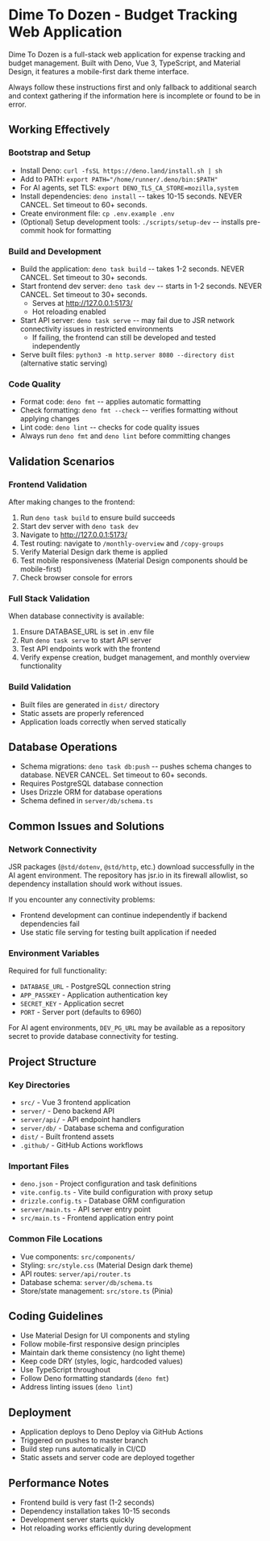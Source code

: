 # Dime To Dozen - Budget Tracking Web Application

Dime To Dozen is a full-stack web application for expense tracking and budget
management. Built with Deno, Vue 3, TypeScript, and Material Design, it features
a mobile-first dark theme interface.

Always follow these instructions first and only fallback to additional search
and context gathering if the information here is incomplete or found to be in
error.

## Working Effectively

### Bootstrap and Setup

- Install Deno: `curl -fsSL https://deno.land/install.sh | sh`
- Add to PATH: `export PATH="/home/runner/.deno/bin:$PATH"`
- For AI agents, set TLS: `export DENO_TLS_CA_STORE=mozilla,system`
- Install dependencies: `deno install` -- takes 10-15 seconds. NEVER CANCEL. Set
  timeout to 60+ seconds.
- Create environment file: `cp .env.example .env`
- (Optional) Setup development tools: `./scripts/setup-dev` -- installs
  pre-commit hook for formatting

### Build and Development

- Build the application: `deno task build` -- takes 1-2 seconds. NEVER CANCEL.
  Set timeout to 30+ seconds.
- Start frontend dev server: `deno task dev` -- starts in 1-2 seconds. NEVER
  CANCEL. Set timeout to 30+ seconds.
  - Serves at http://127.0.0.1:5173/
  - Hot reloading enabled
- Start API server: `deno task serve` -- may fail due to JSR network
  connectivity issues in restricted environments
  - If failing, the frontend can still be developed and tested independently
- Serve built files: `python3 -m http.server 8080 --directory dist` (alternative
  static serving)

### Code Quality

- Format code: `deno fmt` -- applies automatic formatting
- Check formatting: `deno fmt --check` -- verifies formatting without applying
  changes
- Lint code: `deno lint` -- checks for code quality issues
- Always run `deno fmt` and `deno lint` before committing changes

## Validation Scenarios

### Frontend Validation

After making changes to the frontend:

1. Run `deno task build` to ensure build succeeds
2. Start dev server with `deno task dev`
3. Navigate to http://127.0.0.1:5173/
4. Test routing: navigate to `/monthly-overview` and `/copy-groups`
5. Verify Material Design dark theme is applied
6. Test mobile responsiveness (Material Design components should be
   mobile-first)
7. Check browser console for errors

### Full Stack Validation

When database connectivity is available:

1. Ensure DATABASE_URL is set in .env file
2. Run `deno task serve` to start API server
3. Test API endpoints work with the frontend
4. Verify expense creation, budget management, and monthly overview
   functionality

### Build Validation

- Built files are generated in `dist/` directory
- Static assets are properly referenced
- Application loads correctly when served statically

## Database Operations

- Schema migrations: `deno task db:push` -- pushes schema changes to database.
  NEVER CANCEL. Set timeout to 60+ seconds.
- Requires PostgreSQL database connection
- Uses Drizzle ORM for database operations
- Schema defined in `server/db/schema.ts`

## Common Issues and Solutions

### Network Connectivity

JSR packages (`@std/dotenv`, `@std/http`, etc.) download successfully in the AI
agent environment. The repository has jsr.io in its firewall allowlist, so
dependency installation should work without issues.

If you encounter any connectivity problems:

- Frontend development can continue independently if backend dependencies fail
- Use static file serving for testing built application if needed

### Environment Variables

Required for full functionality:

- `DATABASE_URL` - PostgreSQL connection string
- `APP_PASSKEY` - Application authentication key
- `SECRET_KEY` - Application secret
- `PORT` - Server port (defaults to 6960)

For AI agent environments, `DEV_PG_URL` may be available as a repository secret
to provide database connectivity for testing.

## Project Structure

### Key Directories

- `src/` - Vue 3 frontend application
- `server/` - Deno backend API
- `server/api/` - API endpoint handlers
- `server/db/` - Database schema and configuration
- `dist/` - Built frontend assets
- `.github/` - GitHub Actions workflows

### Important Files

- `deno.json` - Project configuration and task definitions
- `vite.config.ts` - Vite build configuration with proxy setup
- `drizzle.config.ts` - Database ORM configuration
- `server/main.ts` - API server entry point
- `src/main.ts` - Frontend application entry point

### Common File Locations

- Vue components: `src/components/`
- Styling: `src/style.css` (Material Design dark theme)
- API routes: `server/api/router.ts`
- Database schema: `server/db/schema.ts`
- Store/state management: `src/store.ts` (Pinia)

## Coding Guidelines

- Use Material Design for UI components and styling
- Follow mobile-first responsive design principles
- Maintain dark theme consistency (no light theme)
- Keep code DRY (styles, logic, hardcoded values)
- Use TypeScript throughout
- Follow Deno formatting standards (`deno fmt`)
- Address linting issues (`deno lint`)

## Deployment

- Application deploys to Deno Deploy via GitHub Actions
- Triggered on pushes to master branch
- Build step runs automatically in CI/CD
- Static assets and server code are deployed together

## Performance Notes

- Frontend build is very fast (1-2 seconds)
- Dependency installation takes 10-15 seconds
- Development server starts quickly
- Hot reloading works efficiently during development
